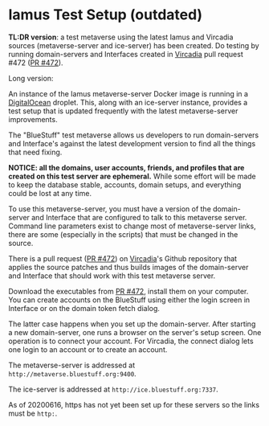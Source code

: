 # Iamus Test Setup (outdated)

**TL:DR version**: a test metaverse using the latest
Iamus and Vircadia
sources (metaverse-server and ice-server) has been created.
Do testing by running domain-servers
and Interfaces created in [Vircadia] pull request #472 ([PR #472]).

Long version:

An instance of the Iamus metaverse-server Docker image
is running in a [DigitalOcean] droplet.
This, along with an ice-server instance,
provides a test setup that is updated frequently with the
latest metaverse-server improvements.

The "BlueStuff" test metaverse allows us developers to
run domain-servers and Interface's against the latest development
version to find all the things that need fixing.

**NOTICE: all the domains, user accounts, friends, and profiles that
are created on this test server are ephemeral.**
While some effort
will be made to keep the database stable, accounts, domain setups,
and everything could be lost at any time.

To use this metaverse-server, you must have a version of
the domain-server and Interface that are configured to talk to
this metaverse server.
Command line parameters exist to change most of metaverse-server
links, there are some (especially in the scripts) that must
be changed in the source.

There is a pull request ([PR #472]) on [Vircadia]'s Github
repository that applies the source patches and thus builds
images of the domain-server and Interface that should work
with this test metaverse server.

Download the executables from [PR #472], install them on
your computer. You can create accounts on the BlueStuff
using either the login screen in Interface or on the domain
token fetch dialog.

The latter case happens when you set up the domain-server.
After starting a new domain-server, one runs a browser on the
server's setup screen. One operation is to connect your account.
For Vircadia, the connect dialog lets one login to an account
or to create an account.


The metaverse-server is addressed at `http://metaverse.bluestuff.org:9400`.

The ice-server is addressed at `http://ice.bluestuff.org:7337`.

As of 20200616, https has not yet been set up for these servers so
the links must be `http:`.

[Vircadia]: https://github.com/vircadia/vircadia
[vircadia-builder]: https://github.com/vircadia/vircadia-builder
[Docker]: https://docker.io/
[DigitalOcean]: https://DigitalOcean.com/
[Running Docker Image]: ./RunningDockerImage.md
[PR #472]: https://github.com/vircadia/vircadia/pull/472
